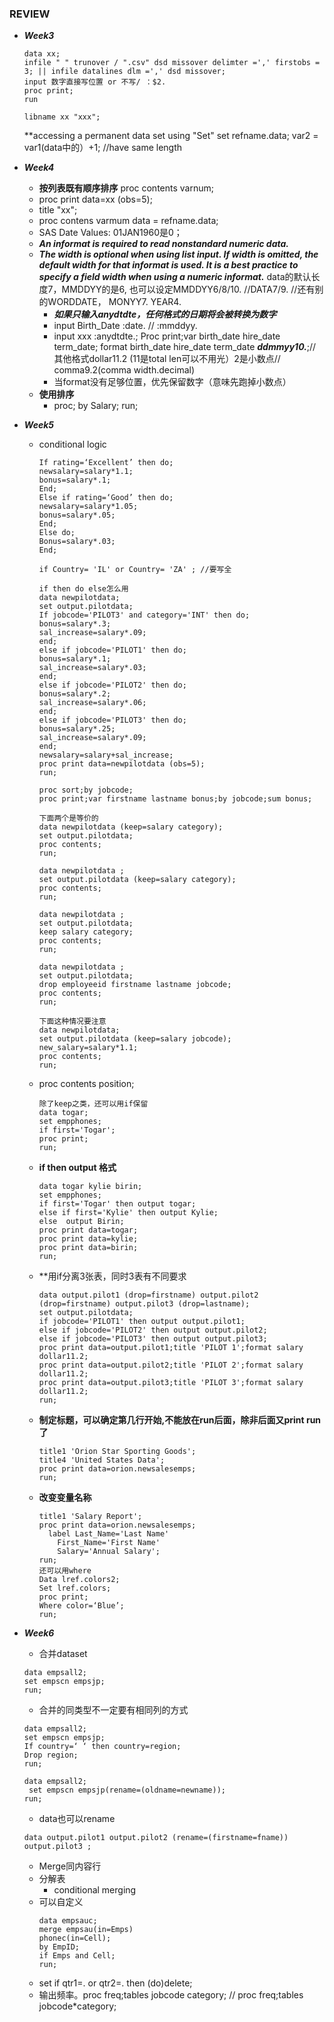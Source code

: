 ### REVIEW
* ***Week3***
  ```
  data xx;
  infile " " trunover / ".csv" dsd missover delimter =',' firstobs = 3; || infile datalines dlm =',' dsd missover;
  input 数字直接写位置 or 不写/ ：$2.
  proc print;
  run
  ```
  ```
  libname xx "xxx";
  ```
  **accessing a permanent data set using "Set"
  set refname.data; 
  var2 = var1(data中的）+1; //have same length
  
* ***Week4***
  - **按列表既有顺序排序**
    proc contents varnum;
  - proc print data=xx (obs=5);
  - title "xx"; 
  - proc contens varmum data = refname.data;
  - SAS Date Values: 01JAN1960是0；
  - ***An informat is required to read nonstandard numeric data.***
  - ***The width is optional when using list input. If width is omitted, the default width for that informat is used. It is a best practice to specify a field width when using a numeric informat.*** data的默认长度7，MMDDYY的是6, 也可以设定MMDDYY6/8/10. //DATA7/9. //还有别的WORDDATE， MONYY7. YEAR4.
    - ***如果只输入anydtdte，任何格式的日期将会被转换为数字***
    - input Birth_Date :date.  // :mmddyy. 
    - input xxx :anydtdte.;
      Proc print;var birth_date hire_date term_date;
      format birth_date hire_date term_date ***ddmmyy10.***;// 其他格式dollar11.2 (11是total len可以不用光）2是小数点// comma9.2(comma width.decimal)
    - 当format没有足够位置，优先保留数字（意味先跑掉小数点）
  - **使用排序**
    - proc;
        by Salary;
      run;
* ***Week5***
  - conditional logic
    ```
    If rating=‘Excellent’ then do;
    newsalary=salary*1.1;
    bonus=salary*.1;
    End;
    Else if rating=‘Good’ then do;
    newsalary=salary*1.05;
    bonus=salary*.05;
    End;
    Else do;
    Bonus=salary*.03;
    End;
    ```
    ```
    if Country= 'IL' or Country= 'ZA' ; //要写全
    ```
    ```
    if then do else怎么用
    data newpilotdata;
    set output.pilotdata;
    If jobcode='PILOT3' and category='INT' then do;
    bonus=salary*.3;
    sal_increase=salary*.09;
    end;
    else if jobcode='PILOT1' then do;
    bonus=salary*.1;
    sal_increase=salary*.03;
    end;
    else if jobcode='PILOT2' then do;
    bonus=salary*.2;
    sal_increase=salary*.06;
    end;
    else if jobcode='PILOT3' then do;
    bonus=salary*.25;
    sal_increase=salary*.09;
    end;
    newsalary=salary+sal_increase;
    proc print data=newpilotdata (obs=5);
    run;
    ```
    ```
    proc sort;by jobcode;
    proc print;var firstname lastname bonus;by jobcode;sum bonus;
    ```
    ```
    下面两个是等价的
    data newpilotdata (keep=salary category);
    set output.pilotdata;
    proc contents;
    run;

    data newpilotdata ;
    set output.pilotdata (keep=salary category);
    proc contents;
    run;

    data newpilotdata ;
    set output.pilotdata;
    keep salary category;
    proc contents;
    run;

    data newpilotdata ;
    set output.pilotdata;
    drop employeeid firstname lastname jobcode;
    proc contents;
    run;
    ```

    ```
    下面这种情况要注意
    data newpilotdata;
    set output.pilotdata (keep=salary jobcode);
    new_salary=salary*1.1;
    proc contents;
    run;
    ```
  - proc contents position;

    ```
    除了keep之类，还可以用if保留
    data togar;
    set empphones;
    if first='Togar';
    proc print;
    run;
    ```
  - **if then output 格式**
    ```
    data togar kylie birin;
    set empphones;
    if first='Togar' then output togar;
    else if first='Kylie' then output Kylie;
    else  output Birin;
    proc print data=togar;
    proc print data=kylie;
    proc print data=birin;
    run;
    ```
  - **用if分离3张表，同时3表有不同要求
    ```
    data output.pilot1 (drop=firstname) output.pilot2 (drop=firstname) output.pilot3 (drop=lastname);
    set output.pilotdata;
    if jobcode='PILOT1' then output output.pilot1;
    else if jobcode='PILOT2' then output output.pilot2;
    else if jobcode='PILOT3' then output output.pilot3;
    proc print data=output.pilot1;title 'PILOT 1';format salary dollar11.2;
    proc print data=output.pilot2;title 'PILOT 2';format salary dollar11.2;
    proc print data=output.pilot3;title 'PILOT 3';format salary dollar11.2;
    run;
    ```
  - **制定标题，可以确定第几行开始,不能放在run后面，除非后面又print run了**
    ```
    title1 'Orion Star Sporting Goods';
    title4 'United States Data';
    proc print data=orion.newsalesemps;
    run;
    ```
  - **改变变量名称**
    ```
    title1 'Salary Report';
    proc print data=orion.newsalesemps;
      label Last_Name='Last Name' 
        First_Name='First Name'
        Salary='Annual Salary'; 
    run;
    还可以用where
    Data lref.colors2;
    Set lref.colors;
    proc print;
    Where color=‘Blue’;
    run;
    ```
* ***Week6***
  - 合并dataset
  ```
  data empsall2;
  set empscn empsjp;
  run;
  ```
  - 合并的同类型不一定要有相同列的方式
  ```
  data empsall2;
  set empscn empsjp;
  If country=‘ ‘ then country=region;
  Drop region;
  run;
  
  data empsall2;
   set empscn empsjp(rename=(oldname=newname));
  run;
  ```
  - data也可以rename
  ```
  data output.pilot1 output.pilot2 (rename=(firstname=fname)) output.pilot3 ;
  ```
  - Merge同内容行
  - 分解表
    - conditional merging
  - 可以自定义
    ```
    data empsauc;
    merge empsau(in=Emps) 
    phonec(in=Cell);
    by EmpID;
    if Emps and Cell;
    run;
    ```
  - set if qtr1=. or qtr2=. then (do)delete;
  - 输出频率。proc freq;tables jobcode category; // proc freq;tables jobcode*category;
